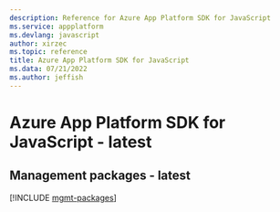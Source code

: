 ```yaml
---
description: Reference for Azure App Platform SDK for JavaScript
ms.service: appplatform
ms.devlang: javascript
author: xirzec
ms.topic: reference
title: Azure App Platform SDK for JavaScript
ms.data: 07/21/2022
ms.author: jeffish
---
```

# Azure App Platform SDK for JavaScript - latest

## Management packages - latest
[!INCLUDE [mgmt-packages](app-platform-mgmt-index.md)]